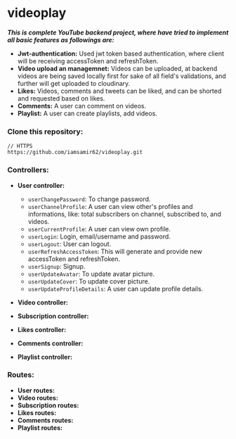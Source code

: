 # videoplay

___This is complete YouTube backend project, where have tried to implement all basic features as followings are:___
+ **Jwt-authentication:** Used jwt token based authentication, where client will be receiving accessToken and refreshToken.
+ **Video upload an managemnet:** Videos can be uploaded, at backend videos are being saved locally first for sake of all field's validations, and further will get uploaded to cloudinary.
+ **Likes:** Videos, comments and tweets can be liked, and can be shorted and requested based on likes.
+ **Comments:** A user can comment on videos.
+ **Playlist:** A user can create playlists, add videos.

### Clone this repository:
```git
// HTTPS
https://github.com/iamsamir62/videoplay.git
```
### Controllers:
+ **User controller:**
    + `userChangePassword`: To change password.
    + `userChannelProfile`: A user can view other's profiles and informations, like: total subscribers on channel, subscribed to, and videos.
    + `userCurrentProfile`: A user can view own profile.
    + `userLogin`: Login, email/username and password.
    + `userLogout`: User can logout.
    + `userRefreshAccessToken`: This will generate and provide new accessToken and refreshToken.
    + `userSignup`: Signup.
    + `userUpdateAvatar`: To update avatar picture.
    + `userUpdateCover`: To update cover picture.
    + `userUpdateProfileDetails`: A user can update profile details.

+ **Video controller:**
+ **Subscription controller:**
+ **Likes controller:**
+ **Comments controller:**
+ **Playlist controller:**

### Routes:
+ **User routes:**
+ **Video routes:**
+ **Subscription routes:**
+ **Likes routes:**
+ **Comments routes:**
+ **Playlist routes:**
